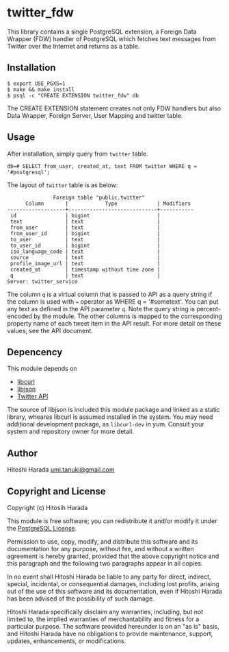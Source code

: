 twitter\_fdw
============

This library contains a single PostgreSQL extension, a Foreign Data
Wrapper (FDW) handler of PostgreSQL which fetches text messages from
Twitter over the Internet and returns as a table. 

Installation
------------

    $ export USE_PGXS=1
    $ make && make install
    $ psql -c "CREATE EXTENSION twitter_fdw" db

The CREATE EXTENSION statement creates not only FDW handlers but also
Data Wrapper, Foreign Server, User Mapping and twitter table.

Usage
-----

After installation, simply query from `twitter` table.

    db=# SELECT from_user, created_at, text FROM twitter WHERE q = '#postgresql';

The layout of `twitter` table is as below:

                   Foreign table "public.twitter"
          Column       |            Type             | Modifiers 
    -------------------+-----------------------------+-----------
     id                | bigint                      | 
     text              | text                        | 
     from_user         | text                        | 
     from_user_id      | bigint                      | 
     to_user           | text                        | 
     to_user_id        | bigint                      | 
     iso_language_code | text                        | 
     source            | text                        | 
     profile_image_url | text                        | 
     created_at        | timestamp without time zone | 
     q                 | text                        | 
    Server: twitter_service

The column `q` is a virtual column that is passed to API as a
query string if the column is used with `=` operator as
WHERE q = '#sometext'. You can put any text as defined in the API
parameter `q`. Note the query string is percent-encoded by the module.
The other columns is mapped to the corresponding property name of
each tweet item in the API result. For more detail on these values,
see the API document.

Depencency
----------

This module depends on

  * [libcurl](http://curl.haxx.se/libcurl/)
  * [libjson](http://projects.snarc.org/libjson/)
  * [Twitter API](http://apiwiki.twitter.com/w/page/22554679/Twitter-API-Documentation)

The source of libjson is included this module package and linked as a
static library, wheares libcurl is assumed installed in the system.
You may need additional development package, as `libcurl-dev` in yum.
Consult your system and repository owner for more detail.

Author
------

Hitoshi Harada <umi.tanuki@gmail.com>

Copyright and License
---------------------

Copyright (c) Hitosih Harada

This module is free software; you can redistribute it and/or modify it under
the [PostgreSQL License](http://www.opensource.org/licenses/postgresql).

Permission to use, copy, modify, and distribute this software and its
documentation for any purpose, without fee, and without a written agreement is
hereby granted, provided that the above copyright notice and this paragraph
and the following two paragraphs appear in all copies.

In no event shall Hitoshi Harada be liable to any party for direct,
indirect, special, incidental, or consequential damages, including
lost profits, arising out of the use of this software and its documentation,
even if Hitoshi Harada has been advised of the possibility of such damage.

Hitoshi Harada specifically disclaim any warranties,
including, but not limited to, the implied warranties of merchantability and
fitness for a particular purpose. The software provided hereunder is on an "as
is" basis, and Hitoshi Harada have no obligations to provide maintenance,
support, updates, enhancements, or modifications.

